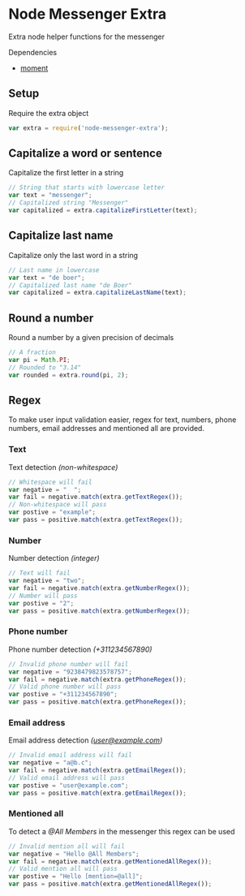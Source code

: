 # Node Messenger Extra

Extra node helper functions for the messenger

Dependencies
* [moment](https://github.com/moment/moment)

## Setup
Require the extra object
```javascript
var extra = require('node-messenger-extra');
```

## Capitalize a word or sentence
Capitalize the first letter in a string
```javascript
// String that starts with lowercase letter
var text = "messenger";
// Capitalized string "Messenger"
var capitalized = extra.capitalizeFirstLetter(text);
```

## Capitalize last name
Capitalize only the last word in a string
```javascript
// Last name in lowercase
var text = "de boer";
// Capitalized last name "de Boer"
var capitalized = extra.capitalizeLastName(text);
```

## Round a number
Round a number by a given precision of decimals
```javascript
// A fraction
var pi = Math.PI;
// Rounded to "3.14"
var rounded = extra.round(pi, 2);
```

## Regex
To make user input validation easier, regex for text, numbers, phone numbers, email addresses and mentioned all are 
provided.

### Text
Text detection *(non-whitespace)*
```javascript
// Whitespace will fail
var negative = "  ";
var fail = negative.match(extra.getTextRegex());
// Non-whitespace will pass
var postive = "example";
var pass = positive.match(extra.getTextRegex());
```

### Number
Number detection *(integer)*
```javascript
// Text will fail
var negative = "two";
var fail = negative.match(extra.getNumberRegex());
// Number will pass
var postive = "2";
var pass = positive.match(extra.getNumberRegex());
```

### Phone number
Phone number detection *(+311234567890)*
```javascript
// Invalid phone number will fail
var negative = "9238479823578757";
var fail = negative.match(extra.getPhoneRegex());
// Valid phone number will pass
var postive = "+311234567890";
var pass = positive.match(extra.getPhoneRegex());
```

### Email address
Email address detection *(user@example.com)*
```javascript
// Invalid email address will fail
var negative = "a@b.c";
var fail = negative.match(extra.getEmailRegex());
// Valid email address will pass
var postive = "user@example.com";
var pass = positive.match(extra.getEmailRegex());
```

### Mentioned all
To detect a *@All Members* in the messenger this regex can be used
```javascript
// Invalid mention all will fail
var negative = "Hello @All Members";
var fail = negative.match(extra.getMentionedAllRegex());
// Valid mention all will pass
var postive = "Hello [mention=@all]";
var pass = positive.match(extra.getMentionedAllRegex());
```